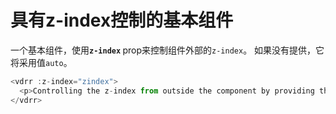 # 具有z-index控制的基本组件

一个基本组件，使用<b>`z-index` </b> prop来控制组件外部的`z-index`。 如果没有提供，它将采用值`auto`。

~~~js
<vdrr :z-index="zindex">
  <p>Controlling the z-index from outside the component by providing the <b>:z</b> prop.</p>
</vdrr>
~~~

